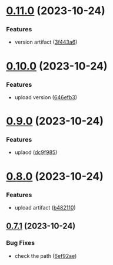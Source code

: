 # [0.11.0](https://github.com/Al374/ci-cd/compare/v0.10.0...v0.11.0) (2023-10-24)


### Features

* version artifact ([3f443a6](https://github.com/Al374/ci-cd/commit/3f443a6ba7298acaf2813a18e0e33bb4e8d20438))



# [0.10.0](https://github.com/Al374/ci-cd/compare/v0.9.0...v0.10.0) (2023-10-24)


### Features

* upload  version ([646efb3](https://github.com/Al374/ci-cd/commit/646efb35fde7db7d4b7ba1fd5082ef6c00eca053))



# [0.9.0](https://github.com/Al374/ci-cd/compare/v0.8.0...v0.9.0) (2023-10-24)


### Features

* uplaod ([dc9f985](https://github.com/Al374/ci-cd/commit/dc9f985c0d7b2cefc9e71262c0277b34044bf7fb))



# [0.8.0](https://github.com/Al374/ci-cd/compare/v0.7.1...v0.8.0) (2023-10-24)


### Features

* upload artifact ([b482110](https://github.com/Al374/ci-cd/commit/b4821107163d5d919589fbaf46708b99b6e40abe))



## [0.7.1](https://github.com/Al374/ci-cd/compare/v0.7.0...v0.7.1) (2023-10-24)


### Bug Fixes

* check the path ([6ef92ae](https://github.com/Al374/ci-cd/commit/6ef92aee0166ceed9c4024467400c827f52029fb))



